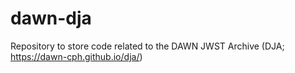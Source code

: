 # dawn-dja
Repository to store code related to the DAWN JWST Archive (DJA; https://dawn-cph.github.io/dja/)
